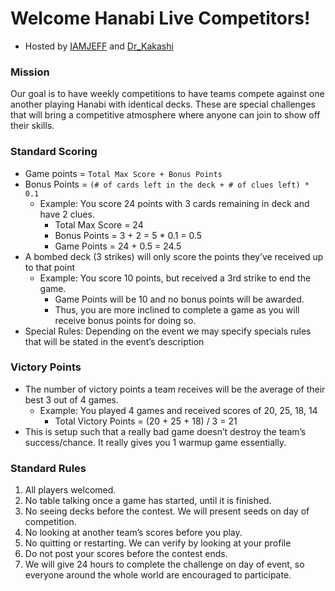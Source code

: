 # Welcome Hanabi Live Competitors!
* Hosted by [IAMJEFF](https://github.com/iamwhoiamhahaha) and [Dr_Kakashi](https://github.com/Dr-Kakashi)

### Mission
Our goal is to have weekly competitions to have teams compete against one another playing Hanabi with identical decks.  These are special challenges that will bring a competitive atmosphere where anyone can join to show off their skills.  

### Standard Scoring
* Game points = `Total Max Score + Bonus Points`
* Bonus Points = `(# of cards left in the deck + # of clues left) * 0.1`
  * Example: You score 24 points with 3 cards remaining in deck and have 2 clues.
    * Total Max Score = 24
    * Bonus Points = 3 + 2 = 5 * 0.1 = 0.5
    * Game Points = 24 + 0.5 = 24.5
* A bombed deck (3 strikes) will only score the points they’ve received up to that point
  * Example: You score 10 points, but received a 3rd strike to end the game.
    * Game Points will be 10 and no bonus points will be awarded.  
    * Thus, you are more inclined to complete a game as you will receive bonus points for doing so. 
* Special Rules:  Depending on the event we may specify specials rules that will be stated in the event’s description

### Victory Points
* The number of victory points a team receives will be the average of their best 3 out of 4 games.
  * Example: You played 4 games and received scores of 20, 25, 18, 14
    * Total Victory Points = (20 + 25 + 18) / 3 = 21
* This is setup such that a really bad game doesn’t destroy the team’s success/chance.  It really gives you 1 warmup game essentially.

### Standard Rules
1.	All players welcomed.
2.	No table talking once a game has started, until it is finished.
3.	No seeing decks before the contest. We will present seeds on day of competition.
4.	No looking at another team’s scores before you play.
5.	No quitting or restarting.  We can verify by looking at your profile
6.	Do not post your scores before the contest ends.
7.	We will give 24 hours to complete the challenge on day of event, so everyone around the whole world are encouraged to participate. 

<br/>
